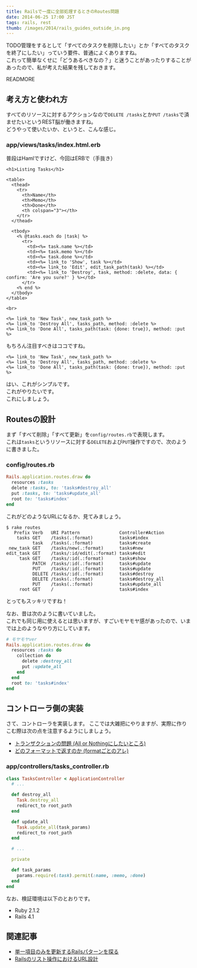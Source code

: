 ```yaml
---
title: Railsで一度に全部処理するときのRoutes問題
date: 2014-06-25 17:00 JST
tags: rails, rest
thumb: /images/2014/rails_guides_outside_in.png
---
```


TODO管理をするとして「すべてのタスクを削除したい」とか「すべてのタスクを終了にしたい」っていう要件、普通によくありますね。  
これって簡単なくせに「どうあるべきなの？」と迷うことがあったりすることがあったので、私が考えた結果を残しておきます。

READMORE

## 考え方と使われ方

すべてのリソースに対するアクションなので`DELETE /tasks`とか`PUT /tasks`で済ませたいというREST脳が働きますね。  
どうやって使いたいか、というと、こんな感じ。

### app/views/tasks/index.html.erb

普段はHamlですけど、今回はERBで（手抜き）

``` erb
<h1>Listing Tasks</h1>

<table>
  <thead>
    <tr>
      <th>Name</th>
      <th>Memo</th>
      <th>Done</th>
      <th colspan="3"></th>
    </tr>
  </thead>

  <tbody>
    <% @tasks.each do |task| %>
      <tr>
        <td><%= task.name %></td>
        <td><%= task.memo %></td>
        <td><%= task.done %></td>
        <td><%= link_to 'Show', task %></td>
        <td><%= link_to 'Edit', edit_task_path(task) %></td>
        <td><%= link_to 'Destroy', task, method: :delete, data: { confirm: 'Are you sure?' } %></td>
      </tr>
    <% end %>
  </tbody>
</table>

<br>

<%= link_to 'New Task', new_task_path %>
<%= link_to 'Destroy All', tasks_path, method: :delete %>
<%= link_to 'Done All', tasks_path(task: {done: true}), method: :put %>
```

もちろん注目すべきはココですね。

``` erb
<%= link_to 'New Task', new_task_path %>
<%= link_to 'Destroy All', tasks_path, method: :delete %>
<%= link_to 'Done All', tasks_path(task: {done: true}), method: :put %>
```

はい、これがシンプルです。  
これがやりたいです。  
これにしましょう。

## Routesの設計

まず「すべて削除」「すべて更新」を`config/routes.rb`で表現します。  
これは`tasks`というリソースに対する`DELETE`および`PUT`操作ですので、次のように書きました。

### config/routes.rb

``` ruby
Rails.application.routes.draw do
  resources :tasks
  delete :tasks, to: 'tasks#destroy_all'
  put :tasks, to: 'tasks#update_all'
  root to: 'tasks#index'
end
```

これがどのようなURLになるか、見てみましょう。

```
$ rake routes
   Prefix Verb   URI Pattern               Controller#Action
    tasks GET    /tasks(.:format)          tasks#index
          task   /tasks(.:format)          tasks#create
 new_task GET    /tasks/new(.:format)      tasks#new
edit_task GET    /tasks/:id/edit(.:format) tasks#edit
     task GET    /tasks/:id(.:format)      tasks#show
          PATCH  /tasks/:id(.:format)      tasks#update
          PUT    /tasks/:id(.:format)      tasks#update
          DELETE /tasks/:id(.:format)      tasks#destroy
          DELETE /tasks(.:format)          tasks#destroy_all
          PUT    /tasks(.:format)          tasks#update_all
     root GET    /                         tasks#index
```

とってもスッキリですね！

なお、昔は次のように書いていました。  
これでも同じ用に使えるとは思いますが、すごいモヤモヤ感があったので、いまでは上のようなやり方にしています。

``` ruby
# モヤモヤver
Rails.application.routes.draw do
  resources :tasks do
    collection do
      delete :destroy_all
      put :update_all
    end
  end
  root to: 'tasks#index'
end
```

## コントローラ側の実装

さて、コントローラを実装します。
ここでは大雑把にやりますが、実際に作りこむ際は次の点を注意するようにしましょう。

- [トランザクションの問題 (All or Nothingにしたいところ)](http://api.rubyonrails.org/classes/ActiveRecord/Transactions/ClassMethods.html)
- [どのフォーマットで返すのか (formatごとのアレ)](http://api.rubyonrails.org/classes/ActionController/Responder.html)

### app/controllers/tasks_controller.rb

``` ruby
class TasksController < ApplicationController
  # ...

  def destroy_all
    Task.destroy_all
    redirect_to root_path
  end

  def update_all
    Task.update_all(task_params)
    redirect_to root_path
  end

  # ...

  private

  def task_params
    params.require(:task).permit(:name, :memo, :done)
  end
end
```

なお、検証環境は以下のとおりです。

- Ruby 2.1.2
- Rails 4.1

## 関連記事

- [単一項目のみを更新するRailsパターンを探る](posts/2013/02/18/one-attribute-update-best-practice-in-rails/)
- [Railsのリスト操作におけるURL設計](/posts/2013/02/25/move-position-resources-best-practices/)
